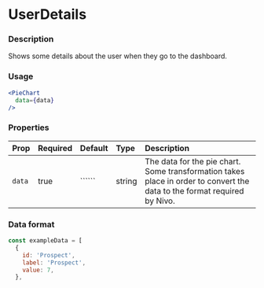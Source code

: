 # UserDetails

### Description

Shows some details about the user when they go to the dashboard.

### Usage

```jsx
<PieChart
  data={data}
/>
```

### Properties

| Prop         | Required | Default | Type   | Description                                                                     |
| :----------- | :------- | :------ | :----- | :------------------------------------------------------------------------------ |
| `data`       | true     | ``````  | string | The data for the pie chart. Some transformation takes place in order to convert the data to the format required by Nivo.

### Data format
```jsx
const exampleData = [
  {
    id: 'Prospect',
    label: 'Prospect',
    value: 7,
  },
```
